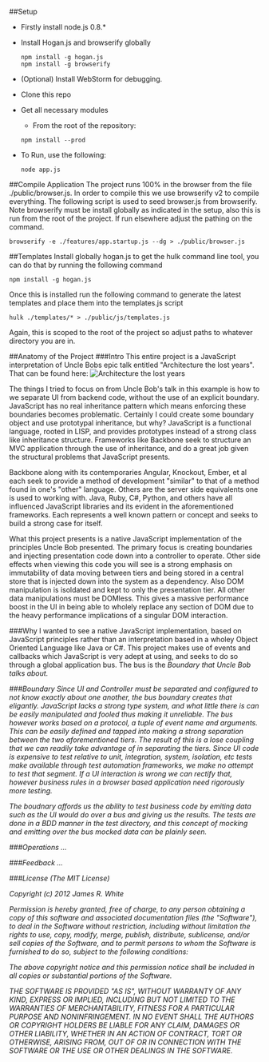##Setup
* Firstly install node.js 0.8.*
* Install Hogan.js and browserify globally

    ```console
    npm install -g hogan.js
    npm install -g browserify
    ```

* (Optional) Install WebStorm for debugging.
* Clone this repo
* Get all necessary modules
    * From the root of the repository:

    ```console
    npm install --prod
    ```

* To Run, use the following:

    ```console
    node app.js
    ```

##Compile Application
The project runs 100% in the browser from the file ./public/browser.js.  In order to compile this we use browserify v2
to compile everything.  The following script is used to seed browser.js from browserify.  Note browserify must be
install globally as indicated in the setup, also this is run from the root of the project.  If run elsewhere adjust the
pathing on the command.

```console
browserify -e ./features/app.startup.js --dg > ./public/browser.js
```

##Templates
Install globally hogan.js to get the hulk command line tool, you can do that by running the following command

```console
npm install -g hogan.js
```

Once this is installed run the following command to generate the latest templates and place them into the templates.js script

```console
hulk ./templates/* > ./public/js/templates.js
```

Again, this is scoped to the root of the project so adjust paths to whatever directory you are in.

##Anatomy of the Project
###Intro
This entire project is a JavaScript interpretation of Uncle Bobs epic talk entitled "Architecture the lost years".
That can be found here:
    ![Architecture the lost years](http://www.youtube.com/watch?v=WpkDN78P884)

The things I tried to focus on from Uncle Bob's talk in this example is how to we separate UI from backend code, without
the use of an explicit boundary.  JavaScript has no real inheritance pattern which means enforcing these boundaries
becomes problematic.  Certainly I could create some boundary object and use prototypal inheritance, but why?  JavaScript
is a functional language, rooted in LISP, and provides prototypes instead of a strong class like inheritance structure.
Frameworks like Backbone seek to structure an MVC application through the use of inheritance, and do a great job given
the structural problems that JavaScript presents.

Backbone along with its contemporaries Angular, Knockout, Ember, et al each seek to provide a method of development "similar"
to that of a method found in one's "other" language.  Others are the server side equivalents one is used to working with.  Java,
Ruby, C#, Python, and others have all influenced JavaScript libraries and its evident in the aforementioned frameworks.
Each represents a well known pattern or concept and seeks to build a strong case for itself.

What this project presents is a native JavaScript implementation of the principles Uncle Bob presented.  The primary focus
is creating boundaries and injecting presentation code down into a controller to operate.  Other side effects when viewing
this code you will see is a strong emphasis on immutability of data moving between tiers and being stored in a central store
that is injected down into the system as a dependency.  Also DOM manipulation is isoldated and kept to only the presentation tier.
All other data manipulations must be DOMless.  This gives a massive performance boost in the UI in being able to wholely replace
any section of DOM due to the heavy performance implications of a singular DOM interaction.

###Why
I wanted to see a native JavaScript implementation, based on JavaScript principles rather than an interpretation based in
a wholey Object Oriented Language like Java or C#.  This project makes use of events and callbacks which JavaScript is very
adept at using, and seeks to do so through a global application bus.  The bus is the <i>Boundary<i> that Uncle Bob talks about.

###Boundary
Since UI and Controller must be separated and configured to not know exactly about one another, the bus boundary creates that
eligantly.  JavaScript lacks a strong type system, and what little there is can be easily manipulated and fooled thus making it
unreliable.  The bus however works based on a protocol, a tuple of event name and arguments.  This can be easily defined
and tapped into making a strong separation between the two aforementioned tiers.  The result of this is a lose coupling
that we can readily take advantage of in separating the tiers.  Since UI code is expensive to test relative to unit, integration,
system, isolation, etc tests make available through test automation frameworks, we make no attempt to test that segment.  If a UI
interaction is wrong we can rectify that, however business rules in a browser based application need rigorously more testing.

The boudnary affords us the ability to test business code by emiting data such as the UI would do over a bus and giving
us the results.  The tests are done in a BDD manner in the test directory, and this concept of mocking and emitting over the
bus mocked data can be plainly seen.

###Operations
...

###Feedback
...

###License
(The MIT License)

Copyright (c) 2012 James R. White

Permission is hereby granted, free of charge, to any person obtaining a copy of this software and associated documentation files (the "Software"), to deal in the Software without restriction, including without limitation the rights to use, copy, modify, merge, publish, distribute, sublicense, and/or sell copies of the Software, and to permit persons to whom the Software is furnished to do so, subject to the following conditions:

The above copyright notice and this permission notice shall be included in all copies or substantial portions of the Software.

THE SOFTWARE IS PROVIDED "AS IS", WITHOUT WARRANTY OF ANY KIND, EXPRESS OR IMPLIED, INCLUDING BUT NOT LIMITED TO THE WARRANTIES OF MERCHANTABILITY, FITNESS FOR A PARTICULAR PURPOSE AND NONINFRINGEMENT. IN NO EVENT SHALL THE AUTHORS OR COPYRIGHT HOLDERS BE LIABLE FOR ANY CLAIM, DAMAGES OR OTHER LIABILITY, WHETHER IN AN ACTION OF CONTRACT, TORT OR OTHERWISE, ARISING FROM, OUT OF OR IN CONNECTION WITH THE SOFTWARE OR THE USE OR OTHER DEALINGS IN THE SOFTWARE.